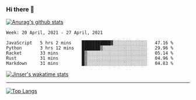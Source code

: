 ### Hi there 👋

[![Anurag's github stats](https://github-readme-stats.vercel.app/api?username=jinserrr&show_icons=true)](https://github.com/anuraghazra/github-readme-stats)


<!--START_SECTION:waka-->
```text
Week: 20 April, 2021 - 27 April, 2021

JavaScript   5 hrs 2 mins    ███████████▓░░░░░░░░░░░░░   47.16 % 
Python       3 hrs 12 mins   ███████▒░░░░░░░░░░░░░░░░░   29.96 % 
Racket       33 mins         █▒░░░░░░░░░░░░░░░░░░░░░░░   05.14 % 
Rust         31 mins         █▒░░░░░░░░░░░░░░░░░░░░░░░   04.96 % 
Markdown     31 mins         █▒░░░░░░░░░░░░░░░░░░░░░░░   04.83 % 
```
<!--END_SECTION:waka-->

[![Jinser's wakatime stats](https://github-readme-stats.vercel.app/api/wakatime?username=jinser)](https://github.com/anuraghazra/github-readme-stats)

***

[![Top Langs](https://github-readme-stats.vercel.app/api/top-langs/?username=jinserrr)](https://github.com/anuraghazra/github-readme-stats)
